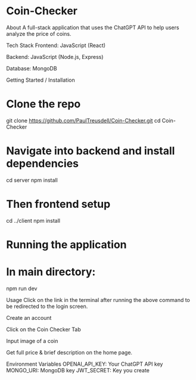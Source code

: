 ﻿# Coin-Checker

About
A full-stack application that uses the ChatGPT API to help users analyze the price of coins.

Tech Stack
Frontend: JavaScript (React)

Backend: JavaScript (Node.js, Express)

Database: MongoDB

Getting Started / Installation

# Clone the repo
git clone https://github.com/PaulTreusdell/Coin-Checker.git
cd Coin-Checker

# Navigate into backend and install dependencies
cd server
npm install

# Then frontend setup
cd ../client
npm install

# Running the application
# In main directory:
npm run dev

Usage
Click on the link in the terminal after running the above command to be redirected to the login screen.

Create an account

Click on the Coin Checker Tab

Input image of a coin

Get full price & brief description on the home page.

Environment Variables
OPENAI_API_KEY: Your ChatGPT API key
MONGO_URI: MongoDB key
JWT_SECRET: Key you create
